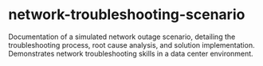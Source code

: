 # network-troubleshooting-scenario
Documentation of a simulated network outage scenario, detailing the troubleshooting process, root cause analysis, and solution implementation. Demonstrates network troubleshooting skills in a data center environment.
